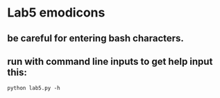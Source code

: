 #  Lab5 emodicons

## be careful for entering bash characters.

## run with command line inputs to get help input this:
```
python lab5.py -h
```

